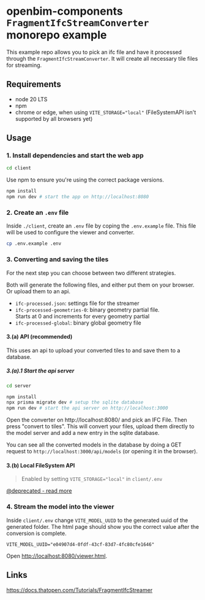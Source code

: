 # openbim-components `FragmentIfcStreamConverter` monorepo example

This example repo allows you to pick an ifc file and have it processed through the `FragmentIfcStreamConverter`. It will create all necessary tile files for streaming.

## Requirements

- node 20 LTS
- npm
- chrome or edge, when using `VITE_STORAGE="local"` (FileSystemAPI isn't supported by all browsers yet)

## Usage

### 1. Install dependencies and start the web app

```bash
cd client
```

Use npm to ensure you're using the correct package versions.

```bash
npm install
npm run dev # start the app on http://localhost:8080
```

### 2. Create an `.env` file

Inside `./client`, create an `.env` file by coping the `.env.example` file. This file will be used to configure the viewer and converter.

```bash
cp .env.example .env
```

### 3. Converting and saving the tiles

For the next step you can choose between two different strategies.

Both will generate the following files, and either put them on your browser. Or upload them to an api.

- `ifc-processed.json`: settings file for the streamer
- `ifc-processed-geometries-0`: binary geometry partial file.  
  Starts at 0 and increments for every geometry partial
- `ifc-processed-global`: binary global geometry file

#### 3.(a) API (recommended)

This uses an api to upload your converted tiles to and save them to a database.

##### 3.(a).1 Start the api server

```bash
cd server
```

```bash
npm install
npx prisma migrate dev # setup the sqlite database
npm run dev # start the api server on http://localhost:3000
```

Open the converter on http://localhost:8080/ and pick an IFC File. Then press "convert to tiles". This will convert your files, upload them directly to the model server and add a new entry in the sqlite database.

You can see all the converted models in the database by doing a GET request to `http://localhost:3000/api/models` (or opening it in the browser).

#### 3.(b) Local FileSystem API

> Enabled by setting `VITE_STORAGE="local"` in `client/.env`

[@deprecated - read more](./docs/filesystemapi.md)

### 4. Stream the model into the viewer

Inside `client/.env` change `VITE_MODEL_UUID` to the generated uuid of the generated folder. The html page should show you the correct value after the conversion is complete.

```dotenv
VITE_MODEL_UUID="e04907d4-0fdf-43cf-83d7-4fc80cfe1646"
```

Open [http://localhost:8080/viewer.html](http://localhost:8080/viewer.html).

## Links

https://docs.thatopen.com/Tutorials/FragmentIfcStreamer

